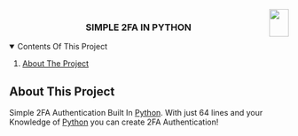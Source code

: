 <img src="https://www.python.org/static/community_logos/python-powered-h-140x182.png" align="right" height="50" width="35"/>

<h3 align="center">SIMPLE 2FA IN PYTHON</h3>

<details open="open">
  <summary>Contents Of This Project</summary>
  <ol>
    <li>
      <a href="#about-the-project">About The Project</a>
      <ul>
  </ol>
</details>

## About This Project

Simple 2FA Authentication Built In [Python](https://www.python.org/). With just 64 lines and your Knowledge of [Python](https://www.python.org/) you can create 2FA Authentication!
